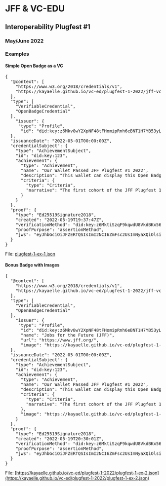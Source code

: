 # JFF & VC-EDU 
## Interoperability Plugfest #1 

### May/June 2022

### Examples

#### Simple Open Badge as a VC
<pre>
{  
  "@context": [  
    "https://www.w3.org/2018/credentials/v1",  
    "https://kayaelle.github.io/vc-ed/plugfest-1-2022/jff-vc-edu-plugfest-1-context.json"  
  ],
  "type": [
    "VerifiableCredential",
    "OpenBadgeCredential"
  ],
    "issuer": {
     "type": "Profile",
      "id": "did:key:z6Mkv8wY2XpNF48tFHomipRnh6eBNT1H7YB53yLNK2NSJKmH"
  },
  "issuanceDate": "2022-05-01T00:00:00Z",
  "credentialSubject": {
    "type": "AchievementSubject",
    "id": "did:key:123",
    "achievement": {
      "type": "Achievement",
      "name": "Our Wallet Passed JFF Plugfest #1 2022",
      "description": "This wallet can display this Open Badge 3.0",
      "criteria": {
        "type": "Criteria",
        "narrative": "The first cohort of the JFF Plugfest 1 in May/June of 2021 collaborated to push interoperability of VCs in education forward."
      }
    }
  },
  "proof": {
    "type": "Ed25519Signature2018",
    "created": "2022-05-19T19:37:47Z",
    "verificationMethod": "did:key:z6MktiSzqF9kqwdU8VkdBKx56EYzXfpgnNPUAGznpicNiWfn#z6MktiSzqF9kqwdU8VkdBKx56EYzXfpgnNPUAGznpicNiWfn",
    "proofPurpose": "assertionMethod",
    "jws": "eyJhbGciOiJFZERTQSIsImI2NCI6ZmFsc2UsImNyaXQiOlsiYjY0Il19..dEt4UQIzoQkS3yO89KnNSQBxCecNr98JUjZTjos5eQUNcRfW6xNbwMTjGciICXtBYdD6Mn7DJeBd4yf_i_QzAQ"
  }
}
</pre>
File: [plugfest-1-ex-1.json](plugfest-1-ex-1.json)

#### Bonus Badge with Images
<pre>
{
  "@context": [
    "https://www.w3.org/2018/credentials/v1",
    "https://kayaelle.github.io/vc-ed/plugfest-1-2022/jff-vc-edu-plugfest-1-context.json"
  ],
  "type": [
    "VerifiableCredential",
    "OpenBadgeCredential"
  ],
    "issuer": {
     "type": "Profile",
      "id": "did:key:z6Mkv8wY2XpNF48tFHomipRnh6eBNT1H7YB53yLNK2NSJKmH",
      "name": "Jobs for the Future (JFF)",
      "url": "https://www.jff.org/",
      "image": "https://kayaelle.github.io/vc-ed/plugfest-1-2022/images/JFF_LogoLockup.png"
  },
  "issuanceDate": "2022-05-01T00:00:00Z",
  "credentialSubject": {
    "type": "AchievementSubject",
    "id": "did:key:123",
    "achievement": {
      "type": "Achievement",
      "name": "Our Wallet Passed JFF Plugfest #1 2022",
      "description": "This wallet can display this Open Badge 3.0",
      "criteria": {
        "type": "Criteria",
        "narrative": "The first cohort of the JFF Plugfest 1 in May/June of 2021 collaborated to push interoperability of VCs in education forward."
      },
      "image": "https://kayaelle.github.io/vc-ed/plugfest-1-2022/images/plugfest-1-badge-image.png"
    }
  },
  "proof": {
    "type": "Ed25519Signature2018",
    "created": "2022-05-19T20:30:01Z",
    "verificationMethod": "did:key:z6MktiSzqF9kqwdU8VkdBKx56EYzXfpgnNPUAGznpicNiWfn#z6MktiSzqF9kqwdU8VkdBKx56EYzXfpgnNPUAGznpicNiWfn",
    "proofPurpose": "assertionMethod",
    "jws": "eyJhbGciOiJFZERTQSIsImI2NCI6ZmFsc2UsImNyaXQiOlsiYjY0Il19..kCvMNnX8Hm1nEdf4HNWVxDUJ3TCfoyZopiUclTy-ASlBLW_i-mZQNSn8jh2eYAfhzG6mKJqYFikQyvao3MYzCg"
  }
}
</pre>
File: [https://kayaelle.github.io/vc-ed/plugfest-1-2022/plugfest-1-ex-2.json](https://kayaelle.github.io/vc-ed/plugfest-1-2022/plugfest-1-ex-2.json)
